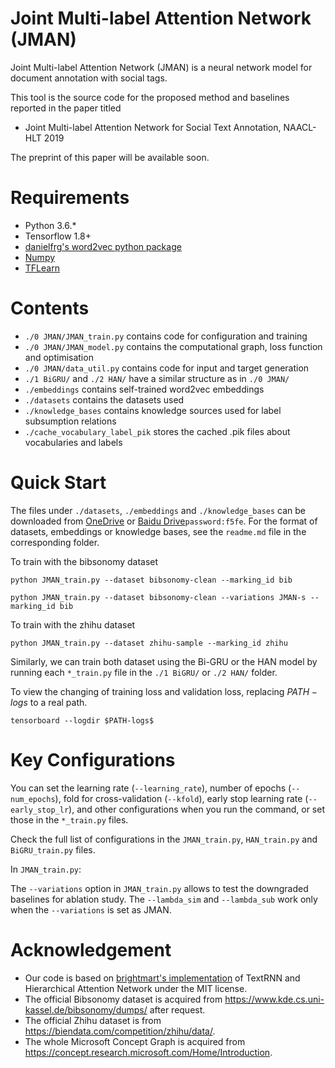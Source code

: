 # Joint Multi-label Attention Network (JMAN)
Joint Multi-label Attention Network (JMAN) is a neural network model for document annotation with social tags.

This tool is the source code for the proposed method and baselines reported in the paper titled
* Joint Multi-label Attention Network for Social Text Annotation, NAACL-HLT 2019

The preprint of this paper will be available soon.

# Requirements
* Python 3.6.*
* Tensorflow 1.8+
* [danielfrg's word2vec python package](https://github.com/danielfrg/word2vec)
* [Numpy](http://www.numpy.org/)
* [TFLearn](http://tflearn.org/)

# Contents
* ```./0 JMAN/JMAN_train.py``` contains code for configuration and training
* ```./0 JMAN/JMAN_model.py``` contains the computational graph, loss function and optimisation
* ```./0 JMAN/data_util.py``` contains code for input and target generation
* ```./1 BiGRU/``` and ```./2 HAN/``` have a similar structure as in ```./0 JMAN/```
* ```./embeddings``` contains self-trained word2vec embeddings
* ```./datasets``` contains the datasets used
* ```./knowledge_bases``` contains knowledge sources used for label subsumption relations
* ```./cache_vocabulary_label_pik``` stores the cached .pik files about vocabularies and labels

# Quick Start
The files under ```./datasets```, ```./embeddings``` and ```./knowledge_bases``` can be downloaded from [OneDrive](https://1drv.ms/u/s!AlvsB_ZEXPkijP1_mufUWbz8rCVoEA) or [Baidu Drive](https://pan.baidu.com/s/1bu7hD8-nvB_pOzrMfCebFw)```password:f5fe```. For the format of datasets, embeddings or knowledge bases, see the ```readme.md``` file in the corresponding folder.

To train with the bibsonomy dataset
```
python JMAN_train.py --dataset bibsonomy-clean --marking_id bib
```
```
python JMAN_train.py --dataset bibsonomy-clean --variations JMAN-s --marking_id bib
```

To train with the zhihu dataset
```
python JMAN_train.py --dataset zhihu-sample --marking_id zhihu
```

Similarly, we can train both dataset using the Bi-GRU or the HAN model by running each ```*_train.py``` file in the ```./1 BiGRU/``` or ```./2 HAN/``` folder.

To view the changing of training loss and validation loss, replacing $PATH-logs$ to a real path.
```
tensorboard --logdir $PATH-logs$
```

# Key Configurations
You can set the learning rate (```--learning_rate```), number of epochs (```--num_epochs```), fold for cross-validation (```--kfold```), early stop learning rate (```--early_stop_lr```), and other configurations when you run the command, or set those in the ```*_train.py``` files.

Check the full list of configurations in the ```JMAN_train.py```, ```HAN_train.py``` and ```BiGRU_train.py``` files.

In ```JMAN_train.py```:

The ```--variations``` option in ```JMAN_train.py``` allows to test the downgraded baselines for ablation study.
The ```--lambda_sim``` and ```--lambda_sub``` work only when the ```--variations``` is set as JMAN.

# Acknowledgement
* Our code is based on [brightmart's implementation](https://github.com/brightmart/text_classification) of TextRNN and Hierarchical Attention Network under the MIT license.
* The official Bibsonomy dataset is acquired from https://www.kde.cs.uni-kassel.de/bibsonomy/dumps/ after request.
* The official Zhihu dataset is from https://biendata.com/competition/zhihu/data/.
* The whole Microsoft Concept Graph is acquired from https://concept.research.microsoft.com/Home/Introduction.
